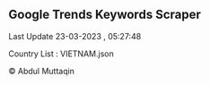

## Google Trends Keywords Scraper 
 
Last Update 23-03-2023 , 05:27:48

Country List :
VIETNAM.json



© Abdul Muttaqin 
